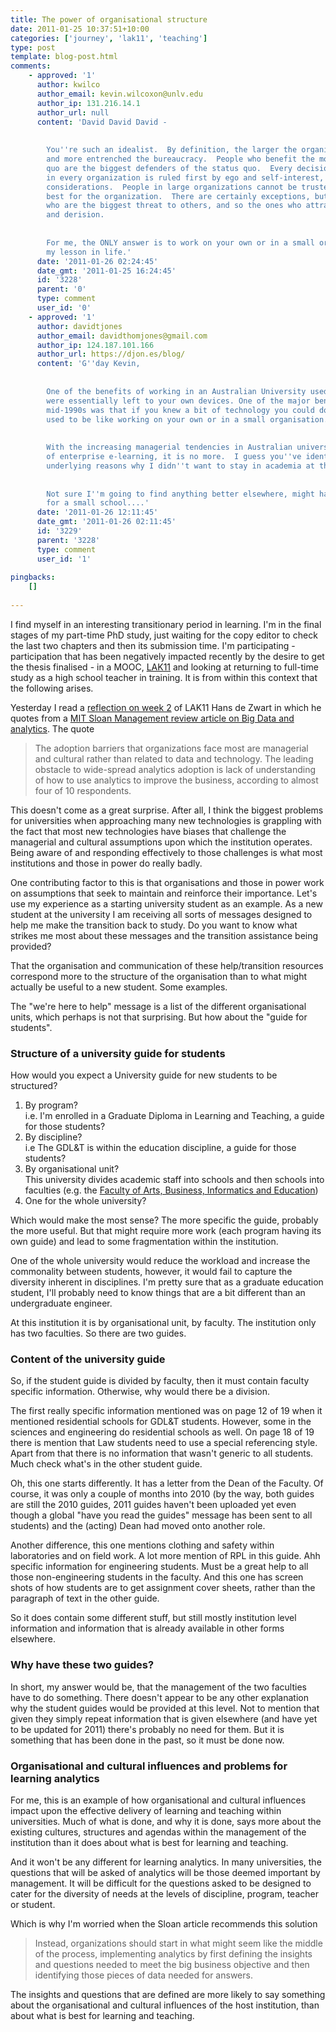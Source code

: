 ```yaml
---
title: The power of organisational structure
date: 2011-01-25 10:37:51+10:00
categories: ['journey', 'lak11', 'teaching']
type: post
template: blog-post.html
comments:
    - approved: '1'
      author: kwilco
      author_email: kevin.wilcoxon@unlv.edu
      author_ip: 131.216.14.1
      author_url: null
      content: 'David David David -
    
    
        You''re such an idealist.  By definition, the larger the organization, the bigger
        and more entrenched the bureaucracy.  People who benefit the most from the status
        quo are the biggest defenders of the status quo.  Every decision of every person
        in every organization is ruled first by ego and self-interest, and then other
        considerations.  People in large organizations cannot be trusted to do what''s
        best for the organization.  There are certainly exceptions, but they are the ones
        who are the biggest threat to others, and so the ones who attract the most criticism
        and derision.
    
    
        For me, the ONLY answer is to work on your own or in a small organization.  That''s
        my lesson in life.'
      date: '2011-01-26 02:24:45'
      date_gmt: '2011-01-25 16:24:45'
      id: '3228'
      parent: '0'
      type: comment
      user_id: '0'
    - approved: '1'
      author: davidtjones
      author_email: davidthomjones@gmail.com
      author_ip: 124.187.101.166
      author_url: https://djon.es/blog/
      content: 'G''day Kevin,
    
    
        One of the benefits of working in an Australian University used to be that you
        were essentially left to your own devices. One of the major benefits during the
        mid-1990s was that if you knew a bit of technology you could do stuff.  i.e. it
        used to be like working on your own or in a small organisation.
    
    
        With the increasing managerial tendencies in Australian universities and the rise
        of enterprise e-learning, it is no more.  I guess you''ve identified one of the
        underlying reasons why I didn''t want to stay in academia at the old university.
    
    
        Not sure I''m going to find anything better elsewhere, might have to look around
        for a small school....'
      date: '2011-01-26 12:11:45'
      date_gmt: '2011-01-26 02:11:45'
      id: '3229'
      parent: '3228'
      type: comment
      user_id: '1'
    
pingbacks:
    []
    
---
```

I find myself in an interesting transitionary period in learning. I'm in the final stages of my part-time PhD study, just waiting for the copy editor to check the last two chapters and then its submission time. I'm participating - participation that has been negatively impacted recently by the desire to get the thesis finalised - in a MOOC, [LAK11](http://learninganalytics.net/) and looking at returning to full-time study as a high school teacher in training. It is from within this context that the following arises.

Yesterday I read a [reflection on week 2](http://blog.hansdezwart.info/2011/01/23/lak11-week-2-rise-of-big-dataand-data-scientists/) of LAK11 Hans de Zwart in which he quotes from a [MIT Sloan Management review article on Big Data and analytics](http://sloanreview.mit.edu/the-magazine/articles/2011/winter/52205/big-data-analytics-and-the-path-from-insights-to-value/?type=x&reprint=52205). The quote

> The adoption barriers that organizations face most are managerial and cultural rather than related to data and technology. The leading obstacle to wide-spread analytics adoption is lack of understanding of how to use analytics to improve the business, according to almost four of 10 respondents.

This doesn't come as a great surprise. After all, I think the biggest problems for universities when approaching many new technologies is grappling with the fact that most new technologies have biases that challenge the managerial and cultural assumptions upon which the institution operates. Being aware of and responding effectively to those challenges is what most institutions and those in power do really badly.

One contributing factor to this is that organisations and those in power work on assumptions that seek to maintain and reinforce their importance. Let's use my experience as a starting university student as an example. As a new student at the university I am receiving all sorts of messages designed to help me make the transition back to study. Do you want to know what strikes me most about these messages and the transition assistance being provided?

That the organisation and communication of these help/transition resources correspond more to the structure of the organisation than to what might actually be useful to a new student. Some examples.

The "we're here to help" message is a list of the different organisational units, which perhaps is not that surprising. But how about the "guide for students".

### Structure of a university guide for students

How would you expect a University guide for new students to be structured?

1. By program?  
    i.e. I'm enrolled in a Graduate Diploma in Learning and Teaching, a guide for those students?
2. By discipline?  
    i.e The GDL&T is within the education discipline, a guide for those students?
3. By organisational unit?  
    This university divides academic staff into schools and then schools into faculties (e.g. the [Faculty of Arts, Business, Informatics and Education](http://fabie.cqu.edu.au/))
4. One for the whole university?

Which would make the most sense? The more specific the guide, probably the more useful. But that might require more work (each program having its own guide) and lead to some fragmentation within the institution.

One of the whole university would reduce the workload and increase the commonality between students, however, it would fail to capture the diversity inherent in disciplines. I'm pretty sure that as a graduate education student, I'll probably need to know things that are a bit different than an undergraduate engineer.

At this institution it is by organisational unit, by faculty. The institution only has two faculties. So there are two guides.

### Content of the university guide

So, if the student guide is divided by faculty, then it must contain faculty specific information. Otherwise, why would there be a division.

The first really specific information mentioned was on page 12 of 19 when it mentioned residential schools for GDL&T students. However, some in the sciences and engineering do residential schools as well. On page 18 of 19 there is mention that Law students need to use a special referencing style. Apart from that there is no information that wasn't generic to all students. Much check what's in the other student guide.

Oh, this one starts differently. It has a letter from the Dean of the Faculty. Of course, it was only a couple of months into 2010 (by the way, both guides are still the 2010 guides, 2011 guides haven't been uploaded yet even though a global "have you read the guides" message has been sent to all students) and the (acting) Dean had moved onto another role.

Another difference, this one mentions clothing and safety within laboratories and on field work. A lot more mention of RPL in this guide. Ahh specific information for engineering students. Must be a great help to all those non-engineering students in the faculty. And this one has screen shots of how students are to get assignment cover sheets, rather than the paragraph of text in the other guide.

So it does contain some different stuff, but still mostly institution level information and information that is already available in other forms elsewhere.

### Why have these two guides?

In short, my answer would be, that the management of the two faculties have to do something. There doesn't appear to be any other explanation why the student guides would be provided at this level. Not to mention that given they simply repeat information that is given elsewhere (and have yet to be updated for 2011) there's probably no need for them. But it is something that has been done in the past, so it must be done now.

### Organisational and cultural influences and problems for learning analytics

For me, this is an example of how organisational and cultural influences impact upon the effective delivery of learning and teaching within universities. Much of what is done, and why it is done, says more about the existing cultures, structures and agendas within the management of the institution than it does about what is best for learning and teaching.

And it won't be any different for learning analytics. In many universities, the questions that will be asked of analytics will be those deemed important by management. It will be difficult for the questions asked to be designed to cater for the diversity of needs at the levels of discipline, program, teacher or student.

Which is why I'm worried when the Sloan article recommends this solution

> Instead, organizations should start in what might seem like the middle of the process, implementing analytics by first defining the insights and questions needed to meet the big business objective and then identifying those pieces of data needed for answers.

The insights and questions that are defined are more likely to say something about the organisational and cultural influences of the host institution, than about what is best for learning and teaching.